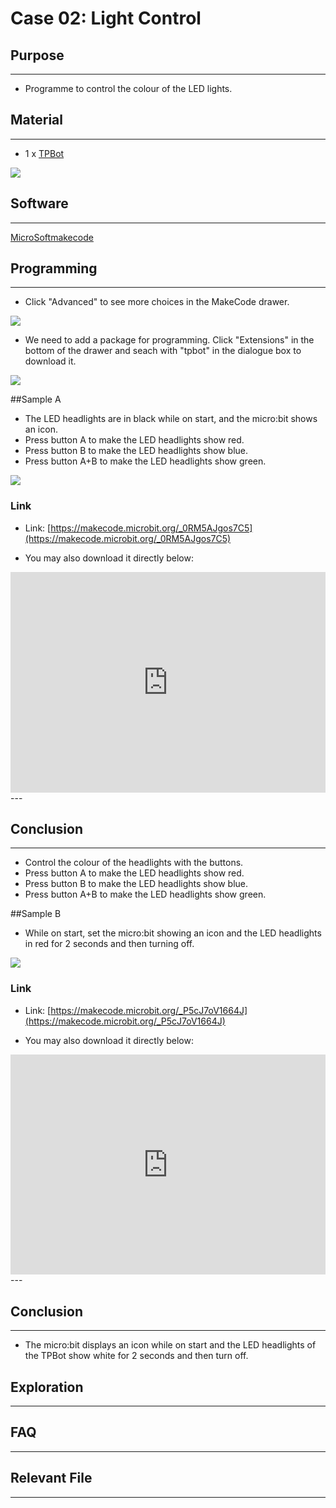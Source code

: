 # Case 02: Light Control

## Purpose
---
- Programme to control the colour of the LED lights.  


## Material
---

- 1 x [TPBot](https://item.taobao.com/item.htm?spm=a1z10.5-c-s.w4002-18602834185.41.68d15ccfBFHNPy&id=618758535761)


![](./images/TPBot_tianpeng_case_01_01.png)





## Software
---
[MicroSoftmakecode](https://makecode.microbit.org/#)


## Programming
---


- Click "Advanced" to see more choices in the MakeCode drawer. 

![](./images/TPBot_tianpeng_case_01_02.png)

- We need to add a package for programming. Click "Extensions" in the bottom of the drawer and seach with "tpbot" in the dialogue box to download it.  

![](./images/TPBot_tianpeng_case_01_03.png)

##Sample A
- The LED headlights are in black while on start, and the micro:bit shows an icon.
- Press button A to make the LED headlights show red. 
- Press button B to make the LED headlights show blue. 
- Press button A+B to make the LED headlights show green. 



![](./images/TPBot_tianpeng_case_02_04.png)

### Link
- Link: [https://makecode.microbit.org/_0RM5AJgos7C5](https://makecode.microbit.org/_0RM5AJgos7C5)

- You may also download it directly below:

<div style="position:relative;height:0;padding-bottom:70%;overflow:hidden;"><iframe style="position:absolute;top:0;left:0;width:100%;height:100%;" src="https://makecode.microbit.org/#pub:_0RM5AJgos7C5" frameborder="0" sandbox="allow-popups allow-forms allow-scripts allow-same-origin"></iframe></div>  
---

## Conclusion
---

- Control the colour of the headlights with the buttons. 
- Press button A to make the LED headlights show red. 
- Press button B to make the LED headlights show blue. 
- Press button A+B to make the LED headlights show green. 

##Sample B 
- While on start, set the micro:bit showing an icon and the LED headlights in red for 2 seconds and then turning off. 

![](./images/TPBot_tianpeng_case_02_05.png)

### Link
- Link: [https://makecode.microbit.org/_P5cJ7oV1664J](https://makecode.microbit.org/_P5cJ7oV1664J)

- You may also download it directly below:

<div style="position:relative;height:0;padding-bottom:70%;overflow:hidden;"><iframe style="position:absolute;top:0;left:0;width:100%;height:100%;" src="https://makecode.microbit.org/#pub:_P5cJ7oV1664J" frameborder="0" sandbox="allow-popups allow-forms allow-scripts allow-same-origin"></iframe></div>  
---

## Conclusion
---

- The micro:bit displays an icon while on start and the LED headlights of the TPBot show white for 2 seconds and then turn off. 


## Exploration
---


## FAQ
---


## Relevant File
---

